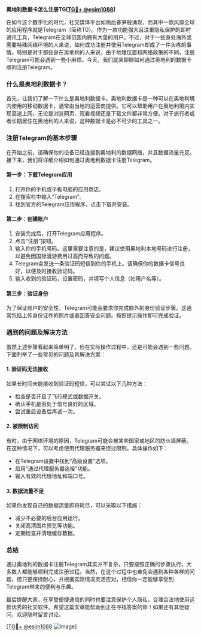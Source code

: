 **奥地利数据卡怎么注册TG[[TG💪+ @esim1088](https://t.me/s/esim1088)]**

在如今这个数字化的时代，社交媒体平台如雨后春笋般涌现，而其中一款风靡全球的应用程序就是Telegram（简称TG）。作为一款功能强大且注重隐私保护的即时通讯工具，Telegram在全球范围内拥有大量的用户。不过，对于一些身处海外或需要特殊网络环境的人来说，如何成功注册并使用Telegram却成了一件头疼的事情。特别是对于那些身在奥地利的人来说，由于地理位置和网络政策的不同，注册Telegram可能会遇到一些小麻烦。今天，我们就来聊聊如何通过奥地利的数据卡顺利注册Telegram。

### 什么是奥地利数据卡？

首先，让我们了解一下什么是奥地利数据卡。奥地利数据卡是一种可以在奥地利境内使用的移动数据卡，通常由当地的运营商提供。它可以帮助用户在奥地利境内实现高速上网，无论是浏览网页、观看视频还是下载文件都非常方便。对于旅行者或者长期居住在奥地利的人来说，这种数据卡是必不可少的工具之一。

### 注册Telegram的基本步骤

在开始之前，请确保你的设备已经连接到奥地利的数据网络，并且数据流量充足。接下来，我们将详细介绍如何通过奥地利数据卡注册Telegram。

#### 第一步：下载Telegram应用

1. 打开你的手机或平板电脑的应用商店。
2. 在搜索栏中输入“Telegram”。
3. 找到官方的Telegram应用程序，点击下载并安装。

#### 第二步：创建账户

1. 安装完成后，打开Telegram应用程序。
2. 点击“注册”按钮。
3. 输入你的手机号码。这里需要注意的是，建议使用奥地利本地号码进行注册，以避免因国际漫游费用过高而导致的问题。
4. Telegram会发送一条验证码短信到你的手机上。请确保你的数据卡信号良好，以便及时接收验证码。
5. 输入收到的验证码，设置密码，并填写个人信息（如用户名等）。

#### 第三步：验证身份

为了保证账户的安全性，Telegram可能会要求你完成额外的身份验证步骤。这通常包括上传身份证件的照片或者回答安全问题。按照提示操作即可完成验证。

### 遇到的问题及解决方法

虽然上述步骤看起来简单明了，但在实际操作过程中，还是可能会遇到一些问题。下面列举了一些常见的问题及其解决方案：

#### 1. 验证码无法接收

如果长时间未能接收到验证码短信，可以尝试以下几种方法：
- 检查是否开启了飞行模式或数据开关。
- 确认手机是否处于信号良好的区域。
- 尝试重启设备后再试一次。

#### 2. 被限制访问

有时，由于网络环境的原因，Telegram可能会被某些国家或地区的防火墙屏蔽。在这种情况下，可以考虑使用代理服务器来绕过限制。具体操作如下：
- 在Telegram设置中找到“高级设置”选项。
- 启用“通过代理服务器连接”功能。
- 输入有效的代理地址和端口号。

#### 3. 数据流量不足

如果你发现自己的数据流量即将耗尽，可以采取以下措施：
- 减少不必要的后台应用运行。
- 关闭高清图片预览等功能。
- 定期检查并清理缓存数据。

### 总结

通过奥地利的数据卡注册Telegram其实并不复杂，只要按照正确的步骤执行，大多数人都能够顺利完成注册过程。当然，在这个过程中也难免会遇到各种各样的问题，但只要保持耐心，并根据实际情况灵活应对，相信你一定能够享受到Telegram带来的便利与乐趣。

最后提醒大家，在享受便捷通信的同时也要注意保护个人隐私，合理合法地使用这款优秀的社交软件。希望这篇文章能帮助到正在寻找答案的你！如果还有其他疑问，欢迎随时留言讨论。

[[TG💪+ @esim1088](https://t.me/s/esim1088) ![Image](https://i.postimg.cc/4NQfJmqS/Snipaste-2025-05-13-00-14-12.png)]